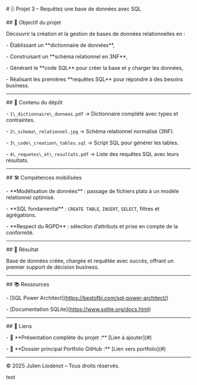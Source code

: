 \# 🗄️ Projet 3 – Requêtez une base de données avec SQL



\## 🎯 Objectif du projet

Découvrir la création et la gestion de bases de données relationnelles en :

\- Établissant un \*\*dictionnaire de données\*\*,

\- Construisant un \*\*schéma relationnel en 3NF\*\*,

\- Générant le \*\*code SQL\*\* pour créer la base et y charger les données,

\- Réalisant les premières \*\*requêtes SQL\*\* pour répondre à des besoins business.



---



\## 📂 Contenu du dépôt

\- `1\_dictionnaire\_donnees.pdf` → Dictionnaire complété avec types et contraintes.

\- `2\_schema\_relationnel.jpg` → Schéma relationnel normalisé (3NF).

\- `3\_code\_creation\_tables.sql` → Script SQL pour générer les tables.

\- `4\_requetes\_et\_resultats.pdf` → Liste des requêtes SQL avec leurs résultats.



---



\## 🛠️ Compétences mobilisées

\- \*\*Modélisation de données\*\* : passage de fichiers plats à un modèle relationnel optimisé.

\- \*\*SQL fondamental\*\* : `CREATE TABLE`, `INSERT`, `SELECT`, filtres et agrégations.

\- \*\*Respect du RGPD\*\* : sélection d’attributs et prise en compte de la conformité.



---



\## 🚀 Résultat

Base de données créée, chargée et requêtée avec succès, offrant un premier support de décision business.



---



\## 📚 Ressources

\- \[SQL Power Architect](https://bestofbi.com/sql-power-architect/)

\- \[Documentation SQLite](https://www.sqlite.org/docs.html)



---



\## 🔗 Liens

\- 🔗 \*\*Présentation complète du projet :\*\* \[Lien à ajouter](#)

\- 🔗 \*\*Dossier principal Portfolio GitHub :\*\* \[Lien vers portfolio](#)



---

© 2025 Julien Liodenot – Tous droits réservés.

test

